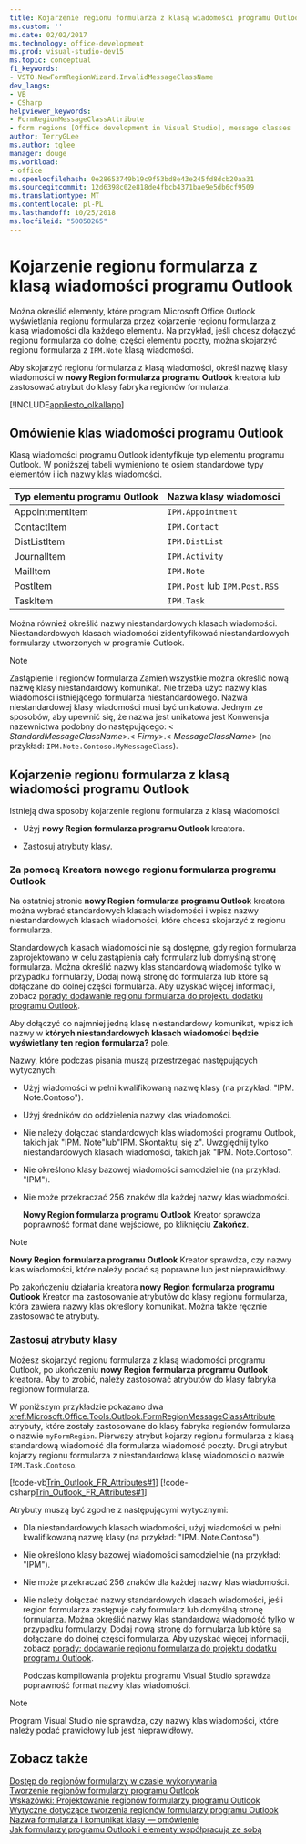 ```yaml
---
title: Kojarzenie regionu formularza z klasą wiadomości programu Outlook
ms.custom: ''
ms.date: 02/02/2017
ms.technology: office-development
ms.prod: visual-studio-dev15
ms.topic: conceptual
f1_keywords:
- VSTO.NewFormRegionWizard.InvalidMessageClassName
dev_langs:
- VB
- CSharp
helpviewer_keywords:
- FormRegionMessageClassAttribute
- form regions [Office development in Visual Studio], message classes
author: TerryGLee
ms.author: tglee
manager: douge
ms.workload:
- office
ms.openlocfilehash: 0e28653749b19c9f53bd8e43e245fd8dcb20aa31
ms.sourcegitcommit: 12d6398c02e818de4fbcb4371bae9e5db6cf9509
ms.translationtype: MT
ms.contentlocale: pl-PL
ms.lasthandoff: 10/25/2018
ms.locfileid: "50050265"
---
```

# <a name="associate-a-form-region-with-an-outlook-message-class"></a>Kojarzenie regionu formularza z klasą wiadomości programu Outlook
  Można określić elementy, które program Microsoft Office Outlook wyświetlania regionu formularza przez kojarzenie regionu formularza z klasą wiadomości dla każdego elementu. Na przykład, jeśli chcesz dołączyć regionu formularza do dolnej części elementu poczty, można skojarzyć regionu formularza z `IPM.Note` klasą wiadomości.  
  
 Aby skojarzyć regionu formularza z klasą wiadomości, określ nazwę klasy wiadomości w **nowy Region formularza programu Outlook** kreatora lub zastosować atrybut do klasy fabryka regionów formularza.  
  
 [!INCLUDE[appliesto_olkallapp](../vsto/includes/appliesto-olkallapp-md.md)]  
  
## <a name="understand-outlook-message-classes"></a>Omówienie klas wiadomości programu Outlook  
 Klasą wiadomości programu Outlook identyfikuje typ elementu programu Outlook. W poniższej tabeli wymieniono te osiem standardowe typy elementów i ich nazwy klas wiadomości.  
  
|Typ elementu programu Outlook|Nazwa klasy wiadomości|  
|-----------------------|------------------------|  
|AppointmentItem|`IPM.Appointment`|  
|ContactItem|`IPM.Contact`|  
|DistListItem|`IPM.DistList`|  
|JournalItem|`IPM.Activity`|  
|MailItem|`IPM.Note`|  
|PostItem|`IPM.Post` lub `IPM.Post.RSS`|  
|TaskItem|`IPM.Task`|  
  
 Można również określić nazwy niestandardowych klasach wiadomości. Niestandardowych klasach wiadomości zidentyfikować niestandardowych formularzy utworzonych w programie Outlook.  
  
> [!NOTE]  
>  Zastąpienie i regionów formularza Zamień wszystkie można określić nową nazwę klasy niestandardowy komunikat. Nie trzeba użyć nazwy klas wiadomości istniejącego formularza niestandardowego. Nazwa niestandardowej klasy wiadomości musi być unikatowa. Jednym ze sposobów, aby upewnić się, że nazwa jest unikatowa jest Konwencja nazewnictwa podobny do następującego: \< *StandardMessageClassName*>.\< *Firmy*>.\< *MessageClassName*> (na przykład: `IPM.Note.Contoso.MyMessageClass`).  
  
## <a name="associate-a-form-region-with-an-outlook-message-class"></a>Kojarzenie regionu formularza z klasą wiadomości programu Outlook  
 Istnieją dwa sposoby kojarzenie regionu formularza z klasą wiadomości:  
  
-   Użyj **nowy Region formularza programu Outlook** kreatora.  
  
-   Zastosuj atrybuty klasy.  
  
### <a name="use-the-new-outlook-form-region-wizard"></a>Za pomocą Kreatora nowego regionu formularza programu Outlook  
 Na ostatniej stronie **nowy Region formularza programu Outlook** kreatora można wybrać standardowych klasach wiadomości i wpisz nazwy niestandardowych klasach wiadomości, które chcesz skojarzyć z regionu formularza.  
  
 Standardowych klasach wiadomości nie są dostępne, gdy region formularza zaprojektowano w celu zastąpienia cały formularz lub domyślną stronę formularza. Można określić nazwy klas standardową wiadomość tylko w przypadku formularzy, Dodaj nową stronę do formularza lub które są dołączane do dolnej części formularza. Aby uzyskać więcej informacji, zobacz [porady: dodawanie regionu formularza do projektu dodatku programu Outlook](../vsto/how-to-add-a-form-region-to-an-outlook-add-in-project.md).  
  
 Aby dołączyć co najmniej jedną klasę niestandardowy komunikat, wpisz ich nazwy w **których niestandardowych klasach wiadomości będzie wyświetlany ten region formularza?** pole.  
  
 Nazwy, które podczas pisania muszą przestrzegać następujących wytycznych:  
  
- Użyj wiadomości w pełni kwalifikowaną nazwę klasy (na przykład: "IPM. Note.Contoso").  
  
- Użyj średników do oddzielenia nazwy klas wiadomości.  
  
- Nie należy dołączać standardowych klas wiadomości programu Outlook, takich jak "IPM. Note"lub"IPM. Skontaktuj się z". Uwzględnij tylko niestandardowych klasach wiadomości, takich jak "IPM. Note.Contoso".  
  
- Nie określono klasy bazowej wiadomości samodzielnie (na przykład: "IPM").  
  
- Nie może przekraczać 256 znaków dla każdej nazwy klas wiadomości.  
  
  **Nowy Region formularza programu Outlook** Kreator sprawdza poprawność format dane wejściowe, po kliknięciu **Zakończ**.  
  
> [!NOTE]  
>  **Nowy Region formularza programu Outlook** Kreator sprawdza, czy nazwy klas wiadomości, które należy podać są poprawne lub jest nieprawidłowy.  
  
 Po zakończeniu działania kreatora **nowy Region formularza programu Outlook** Kreator ma zastosowanie atrybutów do klasy regionu formularza, która zawiera nazwy klas określony komunikat. Można także ręcznie zastosować te atrybuty.  
  
### <a name="apply-class-attributes"></a>Zastosuj atrybuty klasy  
 Możesz skojarzyć regionu formularza z klasą wiadomości programu Outlook, po ukończeniu **nowy Region formularza programu Outlook** kreatora. Aby to zrobić, należy zastosować atrybutów do klasy fabryka regionów formularza.  
  
 W poniższym przykładzie pokazano dwa <xref:Microsoft.Office.Tools.Outlook.FormRegionMessageClassAttribute> atrybuty, które zostały zastosowane do klasy fabryka regionów formularza o nazwie `myFormRegion`. Pierwszy atrybut kojarzy regionu formularza z klasą standardową wiadomość dla formularza wiadomość poczty. Drugi atrybut kojarzy regionu formularza z niestandardową klasę wiadomości o nazwie `IPM.Task.Contoso`.  
  
 [!code-vb[Trin_Outlook_FR_Attributes#1](../vsto/codesnippet/VisualBasic/Trin_Outlook_FR_Attributes/FormRegion1.vb#1)]
 [!code-csharp[Trin_Outlook_FR_Attributes#1](../vsto/codesnippet/CSharp/Trin_Outlook_FR_Attributes/FormRegion1.cs#1)]  
  
 Atrybuty muszą być zgodne z następującymi wytycznymi:  
  
- Dla niestandardowych klasach wiadomości, użyj wiadomości w pełni kwalifikowaną nazwę klasy (na przykład: "IPM. Note.Contoso").  
  
- Nie określono klasy bazowej wiadomości samodzielnie (na przykład: "IPM").  
  
- Nie może przekraczać 256 znaków dla każdej nazwy klas wiadomości.  
  
- Nie należy dołączać nazwy standardowych klasach wiadomości, jeśli region formularza zastępuje cały formularz lub domyślną stronę formularza. Można określić nazwy klas standardową wiadomość tylko w przypadku formularzy, Dodaj nową stronę do formularza lub które są dołączane do dolnej części formularza. Aby uzyskać więcej informacji, zobacz [porady: dodawanie regionu formularza do projektu dodatku programu Outlook](../vsto/how-to-add-a-form-region-to-an-outlook-add-in-project.md).  
  
  Podczas kompilowania projektu programu Visual Studio sprawdza poprawność format nazwy klas wiadomości.  
  
> [!NOTE]  
>  Program Visual Studio nie sprawdza, czy nazwy klas wiadomości, które należy podać prawidłowy lub jest nieprawidłowy.  
  
## <a name="see-also"></a>Zobacz także  
 [Dostęp do regionów formularzy w czasie wykonywania](../vsto/accessing-a-form-region-at-run-time.md)   
 [Tworzenie regionów formularzy programu Outlook](../vsto/creating-outlook-form-regions.md)   
 [Wskazówki: Projektowanie regionów formularzy programu Outlook](../vsto/walkthrough-designing-an-outlook-form-region.md)   
 [Wytyczne dotyczące tworzenia regionów formularzy programu Outlook](../vsto/guidelines-for-creating-outlook-form-regions.md)   
 [Nazwa formularza i komunikat klasy — omówienie](/office/vba/outlook/Concepts/Forms/form-name-and-message-class-overview)   
 [Jak formularzy programu Outlook i elementy współpracują ze sobą](/office/vba/outlook/Concepts/Forms/how-outlook-forms-and-items-work-together)  
  
  